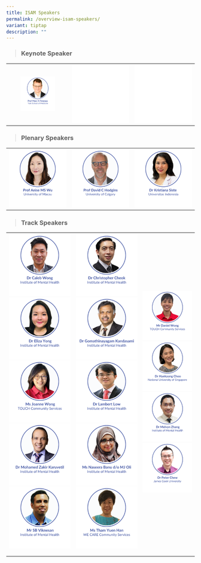 ```yaml
---
title: ISAM Speakers
permalink: /overview-isam-speakers/
variant: tiptap
description: ""
---
```

<blockquote>
<h3>Keynote Speaker</h3>
</blockquote>
<table style="minWidth: 75px">
<colgroup>
<col>
<col>
<col>
</colgroup>
<tbody>
<tr>
<th rowspan="1" colspan="1"><a class="isomer-image-wrapper" href="/marc-potenza/"><img style="width: 60%;" height="auto" width="100%" alt="" src="/images/ISAM Speakers/Keynote_MarcNPotenza_v5.png"></a>
</th>
<th rowspan="1" colspan="1">
<div class="isomer-image-wrapper">
<img style="width: 100%" height="auto" width="100%" alt="" src="/images/emptyblock1.png">
</div>
</th>
<th rowspan="1" colspan="1">
<div class="isomer-image-wrapper">
<img style="width: 100%" height="auto" width="100%" alt="" src="/images/emptyblock1.png">
</div>
</th>
</tr>
</tbody>
</table>
<blockquote>
<h3>Plenary Speakers</h3>
</blockquote>
<table style="minWidth: 75px">
<colgroup>
<col>
<col>
<col>
</colgroup>
<tbody>
<tr>
<th rowspan="1" colspan="1"><a class="isomer-image-wrapper" href="/anise-wu/"><img style="width: 100%" height="auto" width="100%" alt="" src="/images/ISAM Speakers/Plenary_Anise_Wu_v000.png"></a>
</th>
<th rowspan="1" colspan="1"><a class="isomer-image-wrapper" href="/david-hodgins/"><img style="width: 100%" height="auto" width="100%" alt="" src="/images/ISAM Speakers/David_Hodgins_V001.png"></a>
</th>
<th rowspan="1" colspan="1"><a class="isomer-image-wrapper" href="/kristiana-siste/"><img style="width: 100%" height="auto" width="100%" alt="" src="/images/ISAM Speakers/Kristiana_Siste_v7oct.png"></a>
</th>
</tr>
</tbody>
</table>
<blockquote>
<h3>Track Speakers</h3>
</blockquote>
<table style="minWidth: 75px">
<colgroup>
<col>
<col>
<col>
</colgroup>
<tbody>
<tr>
<th rowspan="1" colspan="1"><a class="isomer-image-wrapper" href="/caleb-wong/"><img style="width: 100%" height="auto" width="100%" alt="" src="/images/ISAM Speakers/Dr_Caleb_Wong.png"></a>
<a class="isomer-image-wrapper" href="/eliza-yong/">
<img style="width: 100%" height="auto" width="100%" alt="" src="/images/ISAM Speakers/Dr_Eliza_Yong.png">
</a><a class="isomer-image-wrapper" href="/joanne-wong/"><img style="width: 100%" height="auto" width="100%" alt="" src="/images/ISAM Speakers/Ms_Joanne_Wong.png"></a>
<a class="isomer-image-wrapper" href="/mohamed-zakir-karuvetil/">
<img style="width: 100%" height="auto" width="100%" alt="" src="/images/ISAM Speakers/Dr_Mohamed_Zakir_Karuvetil.png">
</a><a class="isomer-image-wrapper" href="/sb-viknesan/"><img style="width: 100%" height="auto" width="100%" alt="" src="/images/ISAM Speakers/Mr_SB_Viknesan.png"></a>
<p></p>
<p></p>
<p></p>
</th>
<th rowspan="1" colspan="1"><a class="isomer-image-wrapper" href="/christopher-cheok/"><img style="width: 100%" height="auto" width="100%" alt="" src="/images/ISAM Speakers/Dr_Christopher_Cheok.png"></a>
<a class="isomer-image-wrapper" href="/gomathinayagam-kandasami/">
<img style="width: 100%" height="auto" width="100%" alt="" src="/images/ISAM Speakers/Dr_Gomathinayagam_Kandasami.png">
</a><a class="isomer-image-wrapper" href="/lambert-low/"><img style="width: 100%" height="auto" width="100%" alt="" src="/images/ISAM Speakers/Dr_Lambert_Low.png"></a>
<a class="isomer-image-wrapper" href="/naseera-banu-do-mj-oli/">
<img style="width: 100%" height="auto" width="100%" alt="" src="/images/ISAM Speakers/Ms_Naseera_Banu_d_o_MJ_Oli.png">
</a><a class="isomer-image-wrapper" href="/tham-yuen-han/"><img style="width: 100%" height="auto" width="100%" alt="" src="/images/ISAM Speakers/Ms_Tham_Yuen_Han.png"></a>
<p></p>
</th>
<th rowspan="1" colspan="1"><a class="isomer-image-wrapper" href="/daniel-wong/"><img style="width: 100%" height="auto" width="100%" alt="" src="/images/ISAM Speakers/Mr_Daniel_Wong.png"></a>
<a class="isomer-image-wrapper" href="/hyekyung-choo/">
<img style="width: 100%" height="auto" width="100%" alt="" src="/images/ISAM Speakers/Dr_Hyekyung_Choo.png">
</a><a class="isomer-image-wrapper" href="/melvyn-zhang/"><img style="width: 100%" height="auto" width="100%" alt="" src="/images/ISAM Speakers/Dr_Melvyn_Zhang.png"></a>
<a class="isomer-image-wrapper" href="/peter-chew/">
<img style="width: 100%" height="auto" width="100%" alt="" src="/images/ISAM Speakers/Dr_Peter_Chew.png">
</a>
<p></p>
<p></p>
</th>
</tr>
</tbody>
</table>
<p></p>